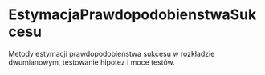 # EstymacjaPrawdopodobienstwaSukcesu
Metody estymacji prawdopodobieństwa sukcesu w rozkładzie dwumianowym, testowanie hipotez i moce testów.
